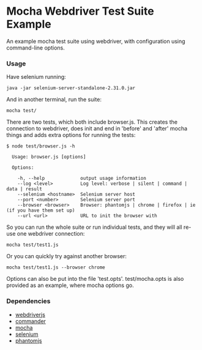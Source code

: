 Mocha Webdriver Test Suite Example
==================================

An example mocha test suite using webdriver, with configuration using command-line options.

### Usage

Have selenium running:
```shell
java -jar selenium-server-standalone-2.31.0.jar
```

And in another terminal, run the suite:
```shell
mocha test/
```

There are two tests, which both include browser.js. This creates the connection to webdriver, does init and end in 'before' and 'after' mocha things and adds extra options for running the tests:
```shell
$ node test/browser.js -h

  Usage: browser.js [options]

  Options:

    -h, --help             output usage information
    --log <level>          Log level: verbose | silent | command | data | result
    --selenium <hostname>  Selenium server host
    --port <number>        Selenium server port
    --browser <browser>    Browser: phantomjs | chrome | firefox | ie (if you have them set up)
    --url <url>            URL to init the browser with
```

So you can run the whole suite or run individual tests, and they will all re-use one webdriver connection:
```shell
mocha test/test1.js
```
Or you can quickly try against another browser:
```shell
mocha test/test1.js --browser chrome
```

Options can also be put into the file 'test.opts'. test/mocha.opts is also provided as an example, where mocha options go.

### Dependencies

+    [webdriverjs](https://github.com/camme/webdriverjs)
+    [commander](http://visionmedia.github.io/commander.js/)
+    [mocha](http://visionmedia.github.io/mocha/)
+    [selenium](http://docs.seleniumhq.org/)
+    [phantomjs](http://phantomjs.org/)
